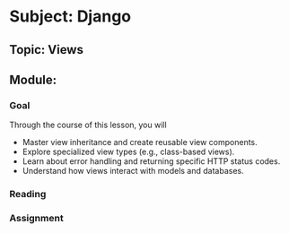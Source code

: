 # Subject: Django
## Topic: Views
## Module: 

### Goal
Through the course of this lesson, you will
+ Master view inheritance and create reusable view components.
+ Explore specialized view types (e.g., class-based views).
+ Learn about error handling and returning specific HTTP status codes.
+ Understand how views interact with models and databases.

### Reading 

### Assignment

